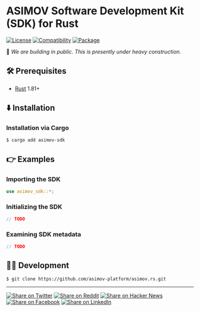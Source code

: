 # ASIMOV Software Development Kit (SDK) for Rust

[![License](https://img.shields.io/badge/license-Public%20Domain-blue.svg)](https://unlicense.org)
[![Compatibility](https://img.shields.io/badge/rust-1.81%2B-blue)](https://blog.rust-lang.org/2024/09/05/Rust-1.81.0.html)
[![Package](https://img.shields.io/crates/v/asimov-sdk)](https://crates.io/crates/asimov-sdk)

🚧 _We are building in public. This is presently under heavy construction._

## 🛠️ Prerequisites

- [Rust](https://rust-lang.org) 1.81+

## ⬇️ Installation

### Installation via Cargo

```console
$ cargo add asimov-sdk
```

## 👉 Examples

### Importing the SDK

```rust
use asimov_sdk::*;
```

### Initializing the SDK

```rust
// TODO
```

### Examining SDK metadata

```rust
// TODO
```

## 👨‍💻 Development

```console
$ git clone https://github.com/asimov-platform/asimov.rs.git
```

- - -

[![Share on Twitter](https://img.shields.io/badge/share%20on-twitter-03A9F4?logo=twitter)](https://twitter.com/share?url=https://github.com/asimov-platform/asimov.rs&text=ASIMOV%20Software%20Development%20Kit%20%28SDK%29%20for%20Rust)
[![Share on Reddit](https://img.shields.io/badge/share%20on-reddit-red?logo=reddit)](https://reddit.com/submit?url=https://github.com/asimov-platform/asimov.rs&title=ASIMOV%20Software%20Development%20Kit%20%28SDK%29%20for%20Rust)
[![Share on Hacker News](https://img.shields.io/badge/share%20on-hacker%20news-orange?logo=ycombinator)](https://news.ycombinator.com/submitlink?u=https://github.com/asimov-platform/asimov.rs&t=ASIMOV%20Software%20Development%20Kit%20%28SDK%29%20for%20Rust)
[![Share on Facebook](https://img.shields.io/badge/share%20on-facebook-1976D2?logo=facebook)](https://www.facebook.com/sharer/sharer.php?u=https://github.com/asimov-platform/asimov.rs)
[![Share on LinkedIn](https://img.shields.io/badge/share%20on-linkedin-3949AB?logo=linkedin)](https://www.linkedin.com/sharing/share-offsite/?url=https://github.com/asimov-platform/asimov.rs)
